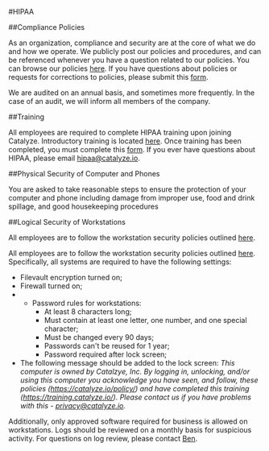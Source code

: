 #HIPAA

##Compliance Policies

As an organization, compliance and security are at the core of what we do and how we operate. We publicly post our policies and procedures, and can be referenced whenever you have a question related to our policies. You can browse our policies [here](https://catalyze.io/policy/). If you have questions about policies or requests for corrections to policies, please submit this [form](https://docs.google.com/a/catalyze.io/forms/d/1sJ_8DcbbW8i2i85pqXU7JrjHLFYBhFj_TP5uAG4QFZE/viewform).

We are audited on an annual basis, and sometimes more frequently. In the case of an audit, we will inform all members of the company.

##Training

All employees are required to complete HIPAA training upon joining Catalyze. Introductory training is located [here](https://training.catalyze.io/). Once training has been completed, you must complete this [form](https://docs.google.com/a/catalyze.io/forms/d/1QLzt97LNCSOdOSQxjoVZS9x8uCDYgCbzihT-3OtdNsU/viewform). If you ever have questions about HIPAA, please email [hipaa@catalyze.io](mailto:hipaa@catalyze.io).

##Physical Security of Computer and Phones

You are asked to take reasonable steps to ensure the protection of your computer and phone including damage from improper use, food and drink spillage, and good housekeeping procedures

##Logical Security of Workstations

All employees are to follow the workstation security policies outlined [here](https://catalyze.io/policy/#workstation-use).

All employees are to follow the workstation security policies outlined [here](https://catalyze.io/policy/#workstation-use). Specifically, all systems are required to have the following settings:

* Filevault encryption turned on;
* Firewall turned on;
* * Password rules for workstations:
     * At least 8 characters long;
     * Must contain at least one letter, one number, and one special character;
     * Must be changed every 90 days;
     * Passwords can't be reused for 1 year;
     * Password required after lock screen;
* The following message should be added to the lock screen: *This computer is owned by Catalzye, Inc. By logging in, unlocking, and/or using this computer you acknowledge you have seen, and follow, these policies (https://catalyze.io/policy/) and have completed this training (https://training.catalyze.io/). Please contact us if you have problems with this - privacy@catalyze.io.*

Additionally, only approved software required for business is allowed on workstations. Logs should be reviewed on a monthly basis for suspicious activity. For questions on log review, please contact [Ben](mailto:ben@catalyze.io).

